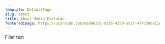 ```yaml
---
template: DefaultPage
slug: about
title: About Media Evoluton
featuredImage: https://ucarecdn.com/669b638c-9285-4350-a61f-477d39d011e4/
---
```

Filler text